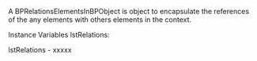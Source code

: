 A BPRelationsElementsInBPObject is object to encapsulate the references of the any elements with others elements in the context.

Instance Variables
	lstRelations:		<Object>

lstRelations
	- xxxxx
